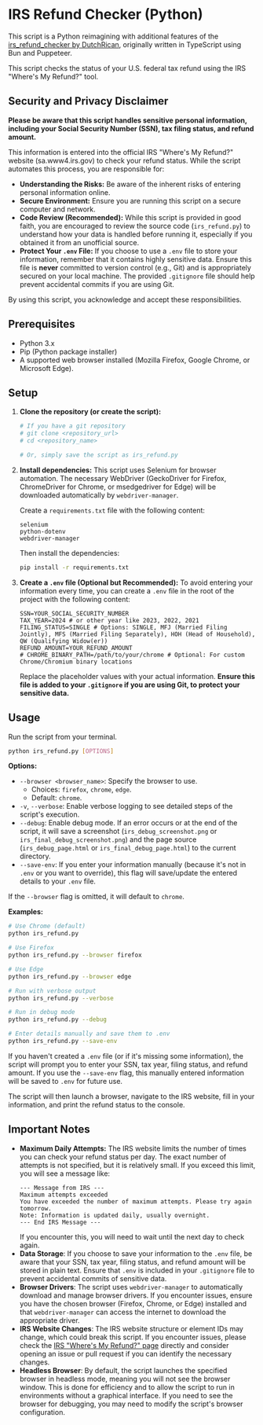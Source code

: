 # IRS Refund Checker (Python)

This script is a Python reimagining with additional features of the [irs_refund_checker by DutchRican](https://github.com/DutchRican/irs_refund_checker), originally written in TypeScript using Bun and Puppeteer.

This script checks the status of your U.S. federal tax refund using the IRS "Where's My Refund?" tool.

## Security and Privacy Disclaimer

**Please be aware that this script handles sensitive personal information, including your Social Security Number (SSN), tax filing status, and refund amount.**

This information is entered into the official IRS "Where's My Refund?" website (sa.www4.irs.gov) to check your refund status. While the script automates this process, you are responsible for:

*   **Understanding the Risks:** Be aware of the inherent risks of entering personal information online.
*   **Secure Environment:** Ensure you are running this script on a secure computer and network.
*   **Code Review (Recommended):** While this script is provided in good faith, you are encouraged to review the source code (`irs_refund.py`) to understand how your data is handled before running it, especially if you obtained it from an unofficial source.
*   **Protect Your `.env` File:** If you choose to use a `.env` file to store your information, remember that it contains highly sensitive data. Ensure this file is **never** committed to version control (e.g., Git) and is appropriately secured on your local machine. The provided `.gitignore` file should help prevent accidental commits if you are using Git.

By using this script, you acknowledge and accept these responsibilities.

## Prerequisites

- Python 3.x
- Pip (Python package installer)
- A supported web browser installed (Mozilla Firefox, Google Chrome, or Microsoft Edge).

## Setup

1.  **Clone the repository (or create the script):**
    ```bash
    # If you have a git repository
    # git clone <repository_url>
    # cd <repository_name>

    # Or, simply save the script as irs_refund.py
    ```

2.  **Install dependencies:**
    This script uses Selenium for browser automation. The necessary WebDriver
    (GeckoDriver for Firefox, ChromeDriver for Chrome, or msedgedriver for Edge)
    will be downloaded automatically by `webdriver-manager`.

    Create a `requirements.txt` file with the following content:
    ```text
    selenium
    python-dotenv
    webdriver-manager
    ```

    Then install the dependencies:
    ```bash
    pip install -r requirements.txt
    ```

3.  **Create a `.env` file (Optional but Recommended):**
    To avoid entering your information every time, you can create a `.env` file in the root of the project with the following content:
    ```
    SSN=YOUR_SOCIAL_SECURITY_NUMBER
    TAX_YEAR=2024 # or other year like 2023, 2022, 2021
    FILING_STATUS=SINGLE # Options: SINGLE, MFJ (Married Filing Jointly), MFS (Married Filing Separately), HOH (Head of Household), QW (Qualifying Widow(er))
    REFUND_AMOUNT=YOUR_REFUND_AMOUNT
    # CHROME_BINARY_PATH=/path/to/your/chrome # Optional: For custom Chrome/Chromium binary locations
    ```
    Replace the placeholder values with your actual information. **Ensure this file is added to your `.gitignore` if you are using Git, to protect your sensitive data.**

## Usage

Run the script from your terminal.

```bash
python irs_refund.py [OPTIONS]
```

**Options:**

*   `--browser <browser_name>`: Specify the browser to use.
    *   Choices: `firefox`, `chrome`, `edge`.
    *   Default: `chrome`.
*   `-v`, `--verbose`: Enable verbose logging to see detailed steps of the script's execution.
*   `--debug`: Enable debug mode. If an error occurs or at the end of the script, it will save a screenshot (`irs_debug_screenshot.png` or `irs_final_debug_screenshot.png`) and the page source (`irs_debug_page.html` or `irs_final_debug_page.html`) to the current directory.
*   `--save-env`: If you enter your information manually (because it's not in `.env` or you want to override), this flag will save/update the entered details to your `.env` file.

If the `--browser` flag is omitted, it will default to `chrome`.

**Examples:**

```bash
# Use Chrome (default)
python irs_refund.py

# Use Firefox
python irs_refund.py --browser firefox

# Use Edge
python irs_refund.py --browser edge

# Run with verbose output
python irs_refund.py --verbose

# Run in debug mode
python irs_refund.py --debug

# Enter details manually and save them to .env
python irs_refund.py --save-env
```

If you haven't created a `.env` file (or if it's missing some information), the script will prompt you to enter your SSN, tax year, filing status, and refund amount.
If you use the `--save-env` flag, this manually entered information will be saved to `.env` for future use.

The script will then launch a browser, navigate to the IRS website, fill in your information, and print the refund status to the console.

## Important Notes

*   **Maximum Daily Attempts:** The IRS website limits the number of times you can check your refund status per day. The exact number of attempts is not specified, but it is relatively small. If you exceed this limit, you will see a message like:
    ```
    --- Message from IRS ---
    Maximum attempts exceeded
    You have exceeded the number of maximum attempts. Please try again tomorrow.
    Note: Information is updated daily, usually overnight.
    --- End IRS Message ---
    ```
    If you encounter this, you will need to wait until the next day to check again.
*   **Data Storage**: If you choose to save your information to the `.env` file, be aware that your SSN, tax year, filing status, and refund amount will be stored in plain text. Ensure that `.env` is included in your `.gitignore` file to prevent accidental commits of sensitive data.
*   **Browser Drivers**: The script uses `webdriver-manager` to automatically download and manage browser drivers. If you encounter issues, ensure you have the chosen browser (Firefox, Chrome, or Edge) installed and that `webdriver-manager` can access the internet to download the appropriate driver.
*   **IRS Website Changes**: The IRS website structure or element IDs may change, which could break this script. If you encounter issues, please check the [IRS "Where's My Refund?" page](https://www.irs.gov/refunds) directly and consider opening an issue or pull request if you can identify the necessary changes.
*   **Headless Browser**: By default, the script launches the specified browser in headless mode, meaning you will not see the browser window. This is done for efficiency and to allow the script to run in environments without a graphical interface. If you need to see the browser for debugging, you may need to modify the script's browser configuration. 